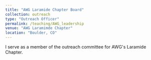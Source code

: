 ```yaml
---
title: "AWG Laramide Chapter Board"
collection: outreach
type: "Outreach Officer"
permalink: /teaching/AWG_leadership
venue: "AWG Laramimde Chapter"
location: "Boulder, CO"
---
```


I serve as a member of the outreach committee for AWG's Laramide Chapter.

